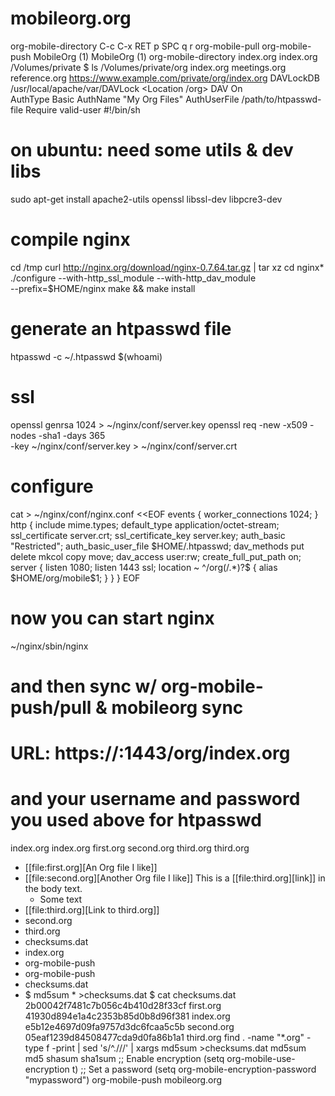 # mobileorg.org
org-mobile-directory
 C-c C-x RET p 
 SPC q r
org-mobile-pull
org-mobile-push
MobileOrg (1)
MobileOrg (1)
org-mobile-directory
 index.org
 index.org
 /Volumes/private
 $ ls /Volumes/private/org
index.org meetings.org reference.org
https://www.example.com/private/org/index.org
DAVLockDB /usr/local/apache/var/DAVLock
<Location /org>
    DAV On  
    AuthType Basic
    AuthName "My Org Files"
    AuthUserFile /path/to/htpasswd-file
    <Limit GET PUT POST DELETE PROPFIND PROPPATCH MKCOL COPY MOVE LOCK UNLOCK>
        Require valid-user
    </Limit>
</Location>
#!/bin/sh

# on ubuntu: need some utils & dev libs
sudo apt-get install apache2-utils openssl libssl-dev libpcre3-dev
 
# compile nginx
cd /tmp
curl http://nginx.org/download/nginx-0.7.64.tar.gz | tar xz
cd nginx*
./configure --with-http_ssl_module --with-http_dav_module \
  --prefix=$HOME/nginx
make && make install
 
# generate an htpasswd file
htpasswd -c ~/.htpasswd $(whoami)
  
# ssl
openssl genrsa 1024 > ~/nginx/conf/server.key
openssl req -new -x509 -nodes -sha1 -days 365 \
    -key ~/nginx/conf/server.key > ~/nginx/conf/server.crt
  
# configure
cat > ~/nginx/conf/nginx.conf <<EOF
events {
    worker_connections 1024;
}
http {
   include mime.types;
   default_type application/octet-stream;
   ssl_certificate server.crt;
   ssl_certificate_key server.key;
   auth_basic "Restricted";
   auth_basic_user_file $HOME/.htpasswd;
   dav_methods put delete mkcol copy move;
   dav_access user:rw;
   create_full_put_path on;
   server {
       listen 1080;
       listen 1443 ssl;
       location ~ ^/org(/.*)?$ {
           alias $HOME/org/mobile\$1;
       }
   }
}
EOF
 
# now you can start nginx
~/nginx/sbin/nginx
 
# and then sync w/ org-mobile-push/pull & mobileorg sync
# URL: https://<my-nginx-ip-addr>:1443/org/index.org
# and your username and password you used above for htpasswd
index.org
index.org
first.org
second.org
third.org
third.org
* [[file:first.org][An Org file I like]]
* [[file:second.org][Another Org file I like]]
  This is a [[file:third.org][link]] in the body text.
  * Some text
* [[file:third.org][Link to third.org]]
* second.org
* third.org
* checksums.dat
* index.org
* org-mobile-push
* org-mobile-push
* checksums.dat
* $ md5sum * >checksums.dat
$ cat checksums.dat
2b00042f7481c7b056c4b410d28f33cf  first.org
41930d894e1a4c2353b85d0b8d96f381  index.org
e5b12e4697d09fa9757d3dc6fcaa5c5b  second.org
05eaf1239d84508477cda9d0fa86b1a1  third.org
  find . -name "*.org" -type f -print | sed 's/^\.\///' | xargs md5sum >checksums.dat
  md5sum
  md5
  shasum
  sha1sum
  ;; Enable encryption
(setq org-mobile-use-encryption t)
;; Set a password
(setq org-mobile-encryption-password "mypassword")
org-mobile-push
mobileorg.org

